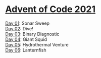 # [Advent of Code 2021](https://adventofcode.com/2021)

[Day 01](https://github.com/enigm4tik/advent-of-code/tree/main/2021/day01): Sonar Sweep  
[Day 02](https://github.com/enigm4tik/advent-of-code/tree/main/2021/day02): Dive!  
[Day 03](https://github.com/enigm4tik/advent-of-code/tree/main/2021/day03): Binary Diagnostic  
[Day 04](https://github.com/enigm4tik/advent-of-code/tree/main/2021/day04): Giant Squid   
[Day 05](https://github.com/enigm4tik/advent-of-code/tree/main/2021/day05): Hydrothermal Venture  
[Day 06](https://github.com/enigm4tik/advent-of-code/tree/main/2021/day06): Lanternfish  
<!-- [Day 07](https://github.com/enigm4tik/advent-of-code/tree/main/2021/day07): Handy Haversacks  
[Day 08](https://github.com/enigm4tik/advent-of-code/tree/main/2021/day08): Handheld Halting  
[Day 09](https://github.com/enigm4tik/advent-of-code/tree/main/2021/day09): Encoding Error    
[Day 10](https://github.com/enigm4tik/advent-of-code/tree/main/2021/day10): Adapter Array  
[Day 11](https://github.com/enigm4tik/advent-of-code/tree/main/2021/day11): Seating System  
[Day 12](https://github.com/enigm4tik/advent-of-code/tree/main/2021/day12): Rain Risk  
[Day 13](https://github.com/enigm4tik/advent-of-code/tree/main/2021/day13): Shuttle Search  
[Day 14](https://github.com/enigm4tik/advent-of-code/tree/main/2021/day14): Docking Data  
[Day 15](https://github.com/enigm4tik/advent-of-code/tree/main/2021/day15): Rambunctious Recitation  
[Day 16](https://github.com/enigm4tik/advent-of-code/tree/main/2021/day16): Ticket Translation  
[Day 17](https://github.com/enigm4tik/advent-of-code/tree/main/2021/day17): Conway Cubes  
[Day 18](https://github.com/enigm4tik/advent-of-code/tree/main/2021/day18): Operation Order  
[Day 19](https://github.com/enigm4tik/advent-of-code/tree/main/2021/day19): Monster Messages  
[Day 20](https://github.com/enigm4tik/advent-of-code/tree/main/2021/day20): Jurassic Jigsaw  
[Day 21](https://github.com/enigm4tik/advent-of-code/tree/main/2021/day21): Allergen Assessment  
[Day 22](https://github.com/enigm4tik/advent-of-code/tree/main/2021/day22): Crab Combat  
[Day 23](https://github.com/enigm4tik/advent-of-code/tree/main/2021/day23): Crab Cups  
[Day 24](https://github.com/enigm4tik/advent-of-code/tree/main/2021/day24): Lobby Layout  
[Day 25](https://github.com/enigm4tik/advent-of-code/tree/main/2021/day25): Combo Breaker  -->
